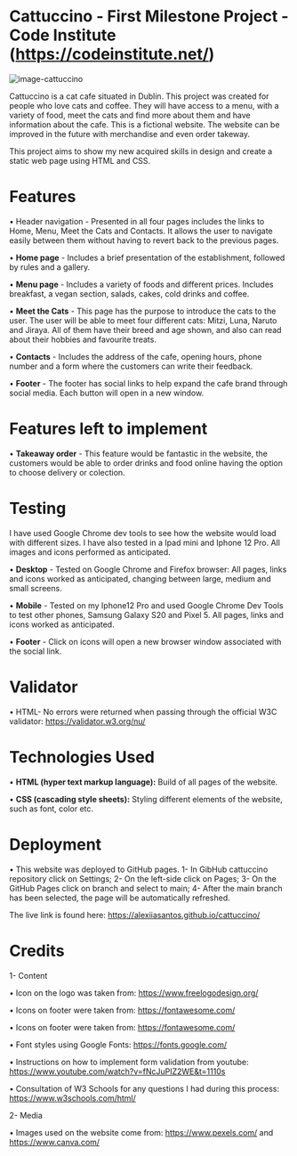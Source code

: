 # Cattuccino - First Milestone Project - Code Institute (https://codeinstitute.net/)


![image-cattuccino](https://user-images.githubusercontent.com/111059036/195872534-1056061f-f966-41e6-bfd3-f1fa4fa82a53.png)


Cattuccino is a cat cafe situated in Dublin. This project was created for people who love cats and coffee. They will have access to a menu, with a variety of food, meet the cats and find more about them and have information about the cafe. This is a fictional website. 
The website can be improved in the future with merchandise and even order takeway.

This project aims to show my new acquired skills in design and create a static web page using HTML and CSS.


# Features

  • Header navigation - Presented in all four pages includes the links to Home, Menu, Meet the Cats and Contacts. It allows the user to navigate easily between them without having to revert back to the previous pages.
  
  • **Home page** - Includes a brief presentation of the establishment, followed by rules and a gallery.
  
  • **Menu page** - Includes a variety of foods and different prices. Includes breakfast, a vegan section, salads, cakes, cold drinks and coffee.
  
  • **Meet the Cats** - This page has the purpose to introduce the cats to the user. The user will be able to meet four different cats: Mitzi, Luna, Naruto and Jiraya. All of them have their breed and age shown, and also can read about their hobbies and favourite treats.
  
  • **Contacts** - Includes the address of the cafe, opening hours, phone number and a form where the customers can write their feedback.
  
  • **Footer** - The footer has social links to help expand the cafe brand through social media. Each button will open in a new window.
  
  # Features left to implement
  
  • **Takeaway order** - This feature would be fantastic in the website, the customers would be able to order drinks and food online having the option to choose delivery or colection.
  
  # Testing
  
  I have used Google Chrome dev tools to see how the website would load with different sizes. I have also tested in a Ipad mini and Iphone 12 Pro. All images and icons performed as anticipated.
  
  • **Desktop** - Tested on Google Chrome and Firefox browser: All pages, links and icons worked as anticipated, changing between large, medium and small screens.
  
  • **Mobile** - Tested on my Iphone12 Pro and used Google Chrome Dev Tools to test other phones, Samsung Galaxy S20 and Pixel 5. All pages, links and icons worked as anticipated.
  
  • **Footer** - Click on icons will open a new browser window associated with the social link.
  
  # Validator
  
  • HTML- No errors were returned when passing through the official W3C validator: https://validator.w3.org/nu/
  
  # Technologies Used
  
  • **HTML (hyper text markup language):** Build of all pages of the website.
  
   • **CSS (cascading style sheets):** Styling different elements of the website, such as font, color etc.
   
   # Deployment
   
   • This website was deployed to GitHub pages.
      1- In GibHub cattuccino repository click on Settings;
      2- On the left-side click on Pages;
      3- On the GitHub Pages click on branch and select to main;
      4- After the main branch has been selected, the page will be automatically refreshed.
      
  The live link is found here: https://alexiiasantos.github.io/cattuccino/
      
   # Credits
   
   1- Content
   
   • Icon on the logo was taken from: https://www.freelogodesign.org/
   
   • Icons on footer were taken from: https://fontawesome.com/
   
   • Icons on footer were taken from: https://fontawesome.com/
   
   • Font styles using Google Fonts: https://fonts.google.com/
   
   • Instructions on how to implement form validation from youtube: https://www.youtube.com/watch?v=fNcJuPIZ2WE&t=1110s
   
   • Consultation of W3 Schools for any questions I had during this process: https://www.w3schools.com/html/
   
   2- Media
   
   • Images used on the website come from: https://www.pexels.com/ and https://www.canva.com/
   
    
  
  
